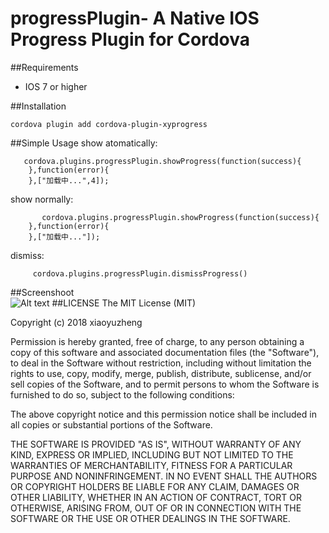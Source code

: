 # progressPlugin- A Native IOS Progress Plugin for Cordova

##Requirements

 - IOS 7 or higher

##Installation

    cordova plugin add cordova-plugin-xyprogress
    
##Simple Usage
show atomatically:

       cordova.plugins.progressPlugin.showProgress(function(success){
        },function(error){
        },["加载中...",4]);

show normally:

           cordova.plugins.progressPlugin.showProgress(function(success){
        },function(error){
        },["加载中..."]);
        
 dismiss:       
     
         cordova.plugins.progressPlugin.dismissProgress()
##Screenshoot         
  ![Alt text](https://github.com/XiaoyuZheng666/progressPlugin/raw/master/Screenshots/1.png)
##LICENSE
The MIT License (MIT)

Copyright (c) 2018 xiaoyuzheng

Permission is hereby granted, free of charge, to any person obtaining a copy of this software and associated documentation files (the "Software"), to deal in the Software without restriction, including without limitation the rights to use, copy, modify, merge, publish, distribute, sublicense, and/or sell copies of the Software, and to permit persons to whom the Software is furnished to do so, subject to the following conditions:

The above copyright notice and this permission notice shall be included in all copies or substantial portions of the Software.

THE SOFTWARE IS PROVIDED "AS IS", WITHOUT WARRANTY OF ANY KIND, EXPRESS OR IMPLIED, INCLUDING BUT NOT LIMITED TO THE WARRANTIES OF MERCHANTABILITY, FITNESS FOR A PARTICULAR PURPOSE AND NONINFRINGEMENT. IN NO EVENT SHALL THE AUTHORS OR COPYRIGHT HOLDERS BE LIABLE FOR ANY CLAIM, DAMAGES OR OTHER LIABILITY, WHETHER IN AN ACTION OF CONTRACT, TORT OR OTHERWISE, ARISING FROM, OUT OF OR IN CONNECTION WITH THE SOFTWARE OR THE USE OR OTHER DEALINGS IN THE SOFTWARE.


   
 

    
    

